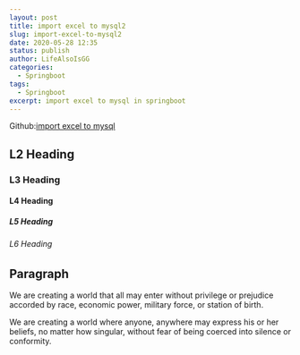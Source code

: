 ```yaml
---
layout: post
title: import excel to mysql2
slug: import-excel-to-mysql2
date: 2020-05-28 12:35
status: publish
author: LifeAlsoIsGG
categories: 
  - Springboot
tags: 
  - Springboot
excerpt: import excel to mysql in springboot
---
```




Github:[import excel to mysql](https://github.com/LifeAlsoIsGG/MyPractice-Neusoft/tree/master/import-Excel)

## L2 Heading

### L3 Heading

#### L4 Heading

##### L5 Heading

###### L6 Heading

## Paragraph

We are creating a world that all may enter without privilege or prejudice accorded by race, economic power, military force, or station of birth.

We are creating a world where anyone, anywhere may express his or her beliefs, no matter how singular, without fear of being coerced into silence or conformity.